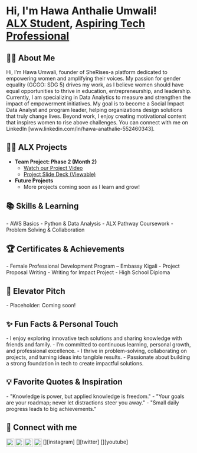 <h1>Hi, I'm Hawa Anthalie Umwali! <br/><a href="https://www.alx.com">ALX Student</a>, <a href="https://www.linkedin.com/in/YOUR_LINKEDIN_PROFILE/">Aspiring Tech Professional</a></h1>

<h2>💁‍♀️ About Me</h2>
<p>
Hi, I’m Hawa Umwali, founder of SheRises-a platform dedicated to empowering women and amplifying their voices. My passion for gender equality (GCGO: SDG 5) drives my work, as I believe women should have equal opportunities to thrive in education, entrepreneurship, and leadership. Currently, I am specializing in Data Analytics to measure and strengthen the impact of empowerment initiatives. My goal is to become a Social Impact Data Analyst and program leader, helping organizations design solutions that truly change lives. Beyond work, I enjoy creating motivational content that inspires women to rise above challenges. You can connect with me on LinkedIn [www.linkedin.com/in/hawa-anathalie-552460343].</p>

<h2>👩‍💻 ALX Projects</h2>

- <b>Team Project: Phase 2 (Month 2)</b>
  - [Watch our Project Video](https://www.youtube.com/watch?v=GqX3-JmqyrY)
  - [Project Slide Deck (Viewable)](https://www.canva.com/design/DAGsv38TtQA/tqYFXgWyI6W3ETjP4P6hlw/view?utm_content=your_link_here)
- <b>Future Projects</b>
  - More projects coming soon as I learn and grow!

<h2>📚 Skills & Learning</h2>
- AWS Basics  
- Python & Data Analysis  
- ALX Pathway Coursework  
- Problem Solving & Collaboration  

<h2>🏆 Certificates & Achievements</h2>
- Female Professional Development Program – Embassy Kigali  
- Project Proposal Writing  
- Writing for Impact Project  
- High School Diploma  

<h2>🎯 Elevator Pitch</h2>
- Placeholder: Coming soon!  

<h2>✨ Fun Facts & Personal Touch</h2>
- I enjoy exploring innovative tech solutions and sharing knowledge with friends and family.  
- I’m committed to continuous learning, personal growth, and professional excellence.  
- I thrive in problem-solving, collaborating on projects, and turning ideas into tangible results.  
- Passionate about building a strong foundation in tech to create impactful solutions.  

<h2>💡 Favorite Quotes & Inspiration</h2>
- "Knowledge is power, but applied knowledge is freedom."  
- "Your goals are your roadmap; never let distractions steer you away."  
- "Small daily progress leads to big achievements."  

<h2>🤳 Connect with me</h2>

[<img align="left" alt="Hawa Umwali | LinkedIn" width="22px" src="https://cdn.jsdelivr.net/npm/simple-icons@v3/icons/linkedin.svg" />][linkedin]
[<img align="left" alt="Hawa Umwali | Instagram" width="22px" src="https://cdn.jsdelivr.net/npm/simple-icons@v3/icons/instagram.svg" />][instagram]
[<img align="left" alt="Hawa Umwali | Twitter" width="22px" src="https://cdn.jsdelivr.net/npm/simple-icons@v3/icons/twitter.svg" />][twitter]
[<img align="left" alt="Hawa Umwali | YouTube" width="22px" src="https://cdn.jsdelivr.net/npm/simple-icons@v3/icons/youtube.svg" />][youtube]

[linkedin]: www.linkedin.com/in/hawa-anathalie-552460343
[TYoutube]:www.youtube.com/@hawaumwali6470

<!--
💡 Notes:
- ALX Student Pathway
- Currently learning: AWS, Python, Data Analysis
- Elevator Pitch video will be added later
- Future projects will be added as I grow
- Certificates and achievements showcase progress and dedication
-->
